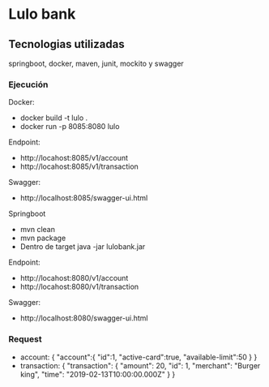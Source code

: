 # Lulo bank

## Tecnologias utilizadas

springboot, docker, maven, junit, mockito y swagger

### Ejecución

Docker:

* docker build -t lulo .
* docker run -p 8085:8080 lulo

Endpoint:
* http://locahost:8085/v1/account 
* http://locahost:8085/v1/transaction

Swagger:
* http://localhost:8085/swagger-ui.html

Springboot

* mvn clean
* mvn package
* Dentro de target java -jar lulobank.jar

Endpoint:
* http://locahost:8080/v1/account
* http://locahost:8080/v1/transaction

Swagger:
* http://localhost:8080/swagger-ui.html

### Request
* account:
{
	"account":{
       "id":1,
       "active-card":true,
       "available-limit":50
       }
}
* transaction:
{
  "transaction": {
    "amount": 20,
    "id": 1,
    "merchant": "Burger king",
    "time": "2019-02-13T10:00:00.000Z"
  }
}





